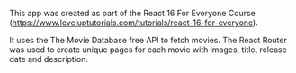 This app was created as part of the React 16 For Everyone Course (https://www.leveluptutorials.com/tutorials/react-16-for-everyone). 

It uses the The Movie Database free API to fetch movies. The React Router was used to create unique pages for each movie with images, title, release date and description.


